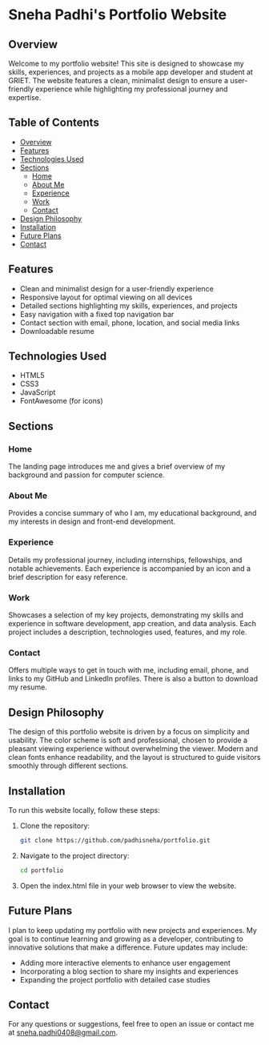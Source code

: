 # Sneha Padhi's Portfolio Website

## Overview

Welcome to my portfolio website! This site is designed to showcase my skills, experiences, and projects as a mobile app developer and student at GRIET. The website features a clean, minimalist design to ensure a user-friendly experience while highlighting my professional journey and expertise.

## Table of Contents

- [Overview](#overview)
- [Features](#features)
- [Technologies Used](#technologies-used)
- [Sections](#sections)
  - [Home](#home)
  - [About Me](#about-me)
  - [Experience](#experience)
  - [Work](#work)
  - [Contact](#contact)
- [Design Philosophy](#design-philosophy)
- [Installation](#installation)
- [Future Plans](#future-plans)
- [Contact](#contact-1)

## Features

- Clean and minimalist design for a user-friendly experience
- Responsive layout for optimal viewing on all devices
- Detailed sections highlighting my skills, experiences, and projects
- Easy navigation with a fixed top navigation bar
- Contact section with email, phone, location, and social media links
- Downloadable resume

## Technologies Used

- HTML5
- CSS3
- JavaScript
- FontAwesome (for icons)

## Sections

### Home

The landing page introduces me and gives a brief overview of my background and passion for computer science.

### About Me

Provides a concise summary of who I am, my educational background, and my interests in design and front-end development.

### Experience

Details my professional journey, including internships, fellowships, and notable achievements. Each experience is accompanied by an icon and a brief description for easy reference.

### Work

Showcases a selection of my key projects, demonstrating my skills and experience in software development, app creation, and data analysis. Each project includes a description, technologies used, features, and my role.

### Contact

Offers multiple ways to get in touch with me, including email, phone, and links to my GitHub and LinkedIn profiles. There is also a button to download my resume.

## Design Philosophy

The design of this portfolio website is driven by a focus on simplicity and usability. The color scheme is soft and professional, chosen to provide a pleasant viewing experience without overwhelming the viewer. Modern and clean fonts enhance readability, and the layout is structured to guide visitors smoothly through different sections.

## Installation

To run this website locally, follow these steps:

1. Clone the repository:
   ```bash
   git clone https://github.com/padhisneha/portfolio.git
2. Navigate to the project directory:
   ```bash
   cd portfolio
3. Open the index.html file in your web browser to view the website.

## Future Plans
I plan to keep updating my portfolio with new projects and experiences. My goal is to continue learning and growing as a developer, contributing to innovative solutions that make a difference. Future updates may include:

- Adding more interactive elements to enhance user engagement
- Incorporating a blog section to share my insights and experiences
- Expanding the project portfolio with detailed case studies

## Contact
For any questions or suggestions, feel free to open an issue or contact me at sneha.padhi0408@gmail.com.
